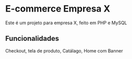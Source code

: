 # E-commerce Empresa X

Este é um projeto para empresa X, feito em PHP e MySQL

## Funcionalidades

Checkout, tela de produto, Catálago, Home com Banner
